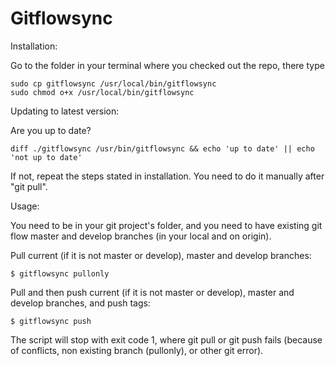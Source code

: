 # Gitflowsync

Installation:

Go to the folder in your terminal where you checked out the repo, there type

    sudo cp gitflowsync /usr/local/bin/gitflowsync
    sudo chmod o+x /usr/local/bin/gitflowsync

Updating to latest version:

Are you up to date?

    diff ./gitflowsync /usr/bin/gitflowsync && echo 'up to date' || echo 'not up to date'

If not, repeat the steps stated in installation. You need to do it manually after "git pull".

Usage:

You need to be in your git project's folder, and you need to have existing git flow master and develop branches (in your local and on origin).

Pull current (if it is not master or develop), master and develop branches:

    $ gitflowsync pullonly

Pull and then push current (if it is not master or develop), master and develop branches, and push tags:

    $ gitflowsync push

The script will stop with exit code 1, where git pull or git push fails (because of conflicts, non existing branch (pullonly), or other git error).

